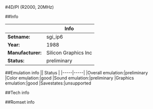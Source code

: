 #4D/PI (R2000, 20MHz)

##Info

||Info|
|-----|-----|
|**Setname:**|sgi_ip6
|**Year:**|1988
|**Manufacturer:**|Silicon Graphics Inc
|**Status:**|preliminary

##Emulation info
|| Status |
|-----|-----|
|Overall emulation:|preliminary
|Color emulation:|good
|Sound emulation:|preliminary
|Graphics emulation:|good
|Savestates:|unsupported

##Tech info

##Romset info

<!--- START OF EDITED COMMENT DO NOT TOUCH TEXT ABOVE-->
